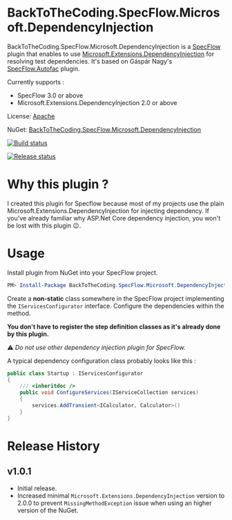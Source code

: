 # BackToTheCoding.SpecFlow.Microsoft.DependencyInjection
BackToTheCoding.SpecFlow.Microsoft.DependencyInjection is a [SpecFlow](https://specflow.org/getting-started/) plugin that enables to use [Microsoft.Extensions.DependencyInjection](https://docs.microsoft.com/en-us/aspnet/core/fundamentals/dependency-injection) for resolving test dependencies.
It's based on Gáspár Nagy's [SpecFlow.Autofac](https://github.com/gasparnagy/SpecFlow.Autofac) plugin.

Currently supports : 
- SpecFlow 3.0 or above
- Microsoft.Extensions.DependencyInjection 2.0 or above

License: [Apache](https://raw.githubusercontent.com/Back-To-The-Coding/SpecFlow.Microsoft.DependencyInjection/master/LICENSE)

NuGet: [BackToTheCoding.SpecFlow.Microsoft.DependencyInjection](https://www.nuget.org/packages/BackToTheCoding.SpecFlow.Microsoft.DependencyInjection)

[![Build status](https://dev.azure.com/BackToTheCoding/SpecFlow.Microsoft.DependencyInjection/_apis/build/status/SpecFlow.Microsoft.DependencyInjection-ASP.NET%20Core-CI)](https://dev.azure.com/BackToTheCoding/SpecFlow.Microsoft.DependencyInjection/_build/latest?definitionId=1)

[![Release status](https://vsrm.dev.azure.com/BackToTheCoding/_apis/public/Release/badge/1db51aac-f206-44a7-9973-9809a622ed3b/1/1)](https://dev.azure.com/BackToTheCoding/SpecFlow.Microsoft.DependencyInjection/_release?definitionId=1&_a=releases)

# Why this plugin ?
I created this plugin for Specflow because most of my projects use the plain Microsoft.Extensions.DependencyInjection for injecting dependency.
If you've already familiar why ASP.Net Core dependency injection, you won't be lost with this plugin :wink:.

# Usage
Install plugin from NuGet into your SpecFlow project.
```powershell
PM> Install-Package BackToTheCoding.SpecFlow.Microsoft.DependencyInjection
```

Create a __non-static__ class somewhere in the SpecFlow project implementing the `IServicesConfigurator` interface.
Configure the dependencies within the method.

__You don't have to register the step definition classes as it's already done by this plugin.__

:warning: _Do not use other dependency injection plugin for SpecFlow._

A typical dependency configuration class probably looks like this :
```csharp
public class Startup : IServicesConfigurator
{
    /// <inheritdoc />
    public void ConfigureServices(IServiceCollection services)
    {
        services.AddTransient<ICalculator, Calculator>()
    }
}
```

# Release History
## v1.0.1
- Initial release.
- Increased minimal `Microsoft.Extensions.DependencyInjection` version to 2.0.0 to prevent `MissingMethodException` issue when using an higher version of the NuGet.
